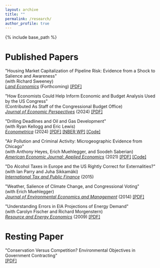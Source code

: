 ```yaml
---
layout: archive
title: ""
permalink: /research/
author_profile: true
---
```


{% include base_path %}

Published Papers
======
"Housing Market Capitalization of Pipeline Risk: Evidence from a Shock to Salience and Awareness"  
(with Richard Sweeney)  
[*Land Economics*](https://doi.org/10.3368/le.100.4.040220-0047R1) (Forthcoming) [[PDF]](https://eherrnst.github.io/files/pdf/research/hs-pipelines.pdf)

"How Economists Could Help Inform Economic and Budget Analysis Used by the US Congress"  
(Contributed As Staff of the Congressional Budget Office)  
[*Journal of Economic Perspectives*](https://doi.org/10.1257/jep.38.2.3) (2024) [[PDF]](https://eherrnst.github.io/files/pdf/research/cbo-jep.pdf)

"Drilling Deadlines and Oil and Gas Development"  
(with Ryan Kellogg and Eric Lewis)  
[*Econometrica*](https://doi.org/10.3982/ECTA18436) (2024) [[PDF]](https://eherrnst.github.io/files/pdf/research/hkl-leasing.pdf) [[NBER WP]](https://www.nber.org/system/files/working_papers/w27165/w27165.pdf)
[[Code]](https://zenodo.org/records/10012820)

"Air Pollution and Criminal Activity: Microgeographic Evidence from Chicago"  
(with Anthony Heyes, Erich Muehlegger, and Soodeh Saberian)  
[*American Economic Journal: Applied Economics*](https://doi.org/10.1257/app.20190091) (2021) [[PDF]](https://eherrnst.github.io/files/pdf/research/hhms-crime-and-pollution-aej.pdf) [[Code]](https://doi.org/10.3886/E119403V1)

"Do Alcohol Taxes in Europe and the US Rightly Correct for Externalities?"  
(with Ian Parry and Juha Sikkamäki)  
[*International Tax and Public Finance*](https://doi.org/10.1007/s10797-013-9294-8) (2015)  

"Weather, Salience of Climate Change, and Congressional Voting"  
(with Erich Muehlegger)  
[*Journal of Environmental Economics and Management*](https://doi.org/10.1016/j.jeem.2014.08.002) (2014) [[PDF]](https://eherrnst.github.io/files/pdf/research/hm-climate-voting.pdf)

"Understanding Errors in EIA Projections of Energy Demand"  
(with Carolyn Fischer and Richard Morgenstern)  
[*Resource and Energy Economics*](https://doi.org/10.1016/j.reseneeco.2009.04.003) (2009) [[PDF]](https://eherrnst.github.io/files/pdf/research/fhm-projections.pdf)

Resting Paper
======
"Conservation Versus Competition? Environmental Objectives in Government Contracting"  
[[PDF]](https://eherrnst.github.io/files/pdf/research/herrnstadt-timber-auctions.pdf)

  

  
